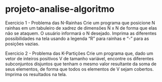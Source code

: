# projeto-analise-algoritmo

Exercicio 1 -
Problema das N-Rainhas 
Crie um programa que posicione N rainhas em um tabuleiro de xadrez de dimensões N x N de forma que elas não se ataquem. O usuário informará o N desejado. 
Imprima as diferentes possibilidades na tela usando a legenda “R” para rainhas e “-” para as posições vazias.

Exercicio 2 -
Problema das K-Partições
Crie um programa que, dado um vetor de inteiros positivos V de tamanho variável, encontre os diferentes subconjuntos disjuntos que tenham o mesmo valor 
resultante da soma de seus elementos, de forma que todos os elementos de V sejam cobertos. Imprima os resultados na tela.
